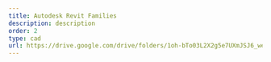 ```yaml
---
title: Autodesk Revit Families
description: description
order: 2
type: cad
url: https://drive.google.com/drive/folders/1oh-bTo03L2X2g5e7UXmJSJ6_weulMTmK?usp=sharing
---
```

